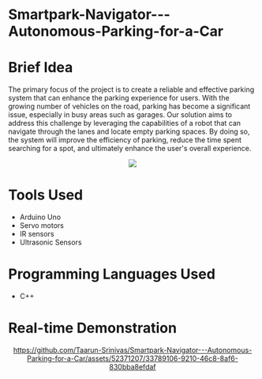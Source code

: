 # Smartpark-Navigator---Autonomous-Parking-for-a-Car

# Brief Idea
The primary focus of the project is to create a reliable and effective parking system that can enhance the parking experience for users. With the growing number of vehicles on the road, parking has become a significant issue, especially in busy areas such as garages. Our solution aims to address this challenge by leveraging the capabilities of a robot that can navigate through the lanes and locate empty parking spaces. By doing so, the system will improve the efficiency of parking, reduce the time spent searching for a spot, and ultimately enhance the user's overall experience.

<div align= "center">
<img src="https://github.com/Taarun-Srinivas/Smartpark-Navigator---Autonomous-Parking-for-a-Car/assets/52371207/09f84241-f6aa-40c8-b19c-08c6a14d2172">
</div>

# Tools Used
- Arduino Uno
- Servo motors
- IR sensors
- Ultrasonic Sensors

# Programming Languages Used
- C++

# Real-time Demonstration

<div align="center">

https://github.com/Taarun-Srinivas/Smartpark-Navigator---Autonomous-Parking-for-a-Car/assets/52371207/33789106-9210-46c8-8af6-830bba8efdaf

</div>


